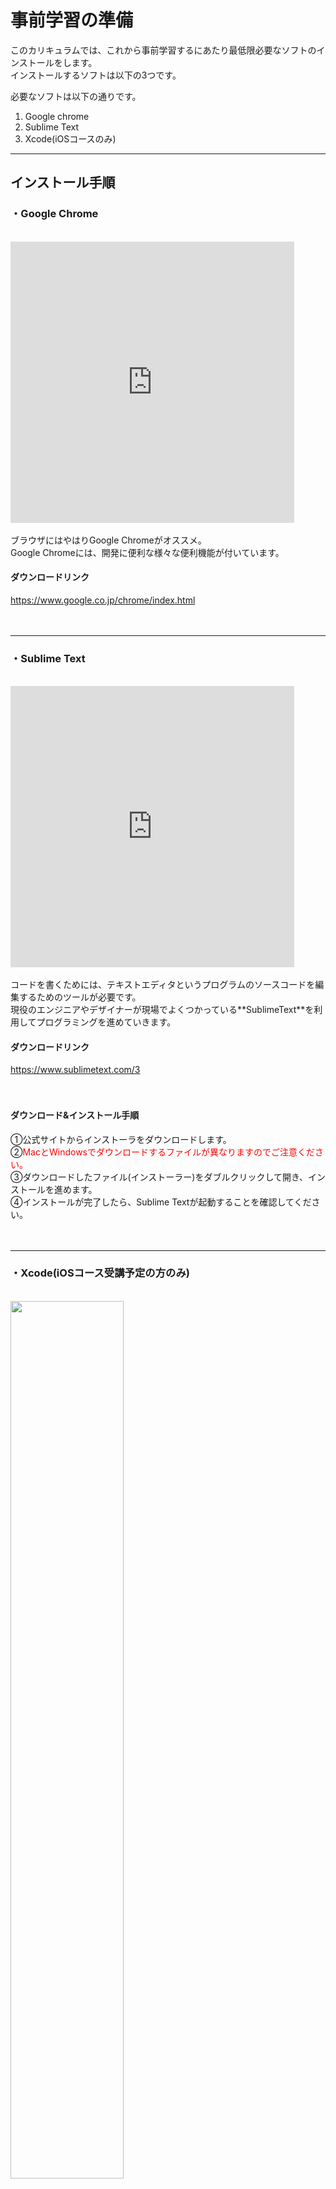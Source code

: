 # 事前学習の準備

このカリキュラムでは、これから事前学習するにあたり最低限必要なソフトのインストールをします。<br>
インストールするソフトは以下の3つです。<br>

必要なソフトは以下の通りです。
1. Google chrome
2. Sublime Text
3. Xcode(iOSコースのみ)

---

## インストール手順
### ・Google Chrome
<br>
<iframe width="90%" height="450" src="https://www.youtube.com/embed/-D9D4irknEA" frameborder="0" allow="autoplay; encrypted-media" allowfullscreen></iframe><br>
<br>
ブラウザにはやはりGoogle Chromeがオススメ。<br>
Google Chromeには、開発に便利な様々な便利機能が付いています。

#### ダウンロードリンク
<a href="https://www.google.co.jp/chrome/index.html">https://www.google.co.jp/chrome/index.html </a><br><br><br>

---

### ・Sublime Text
<br>
<iframe width="90%" height="450" src="https://www.youtube.com/embed/aDpcuZ18q20" frameborder="0" allow="autoplay; encrypted-media" allowfullscreen></iframe><br>
<br>
コードを書くためには、テキストエディタというプログラムのソースコードを編集するためのツールが必要です。<br>現役のエンジニアやデザイナーが現場でよくつかっている**SublimeText**を利用してプログラミングを進めていきます。<br>

#### ダウンロードリンク
<a href="https://www.sublimetext.com/3">https://www.sublimetext.com/3 </a><br><br><br>

#### ダウンロード&インストール手順
①公式サイトからインストーラをダウンロードします。<br>
②<span style="color: red;">MacとWindowsでダウンロードするファイルが異なりますのでご注意ください。</span><br>
③ダウンロードしたファイル(インストーラー)をダブルクリックして開き、インストールを進めます。<br>
④インストールが完了したら、Sublime Textが起動することを確認してください。<br><br><br>

---

### ・Xcode(iOSコース受講予定の方のみ)
<br>
<img src="http://hackers.nexseed.net/images/curriculum_images/before_learning7.png" style="width: 60%"><br>
<br>
XcodeはiOSアプリ開発のためのツールです。

#### ダウンロードリンク
<a href="https://itunes.apple.com/jp/app/xcode/id49779983">https://itunes.apple.com/jp/app/xcode/id49779983 </a>

#### ダウンロード&インストール手順
App StoreからXcode(最新バージョン)をダウンロードしてインストールします。<br>
インストールが完了したら、Xcodeが起動することを確認してください。<br>
既にインストールされている方でもバージョンが最新になってることを確認してください。（起動した最初の画面で確認できます) <br>
Xcodeのバージョンによっては、MacOSのアップデートが必要になる場合があります。